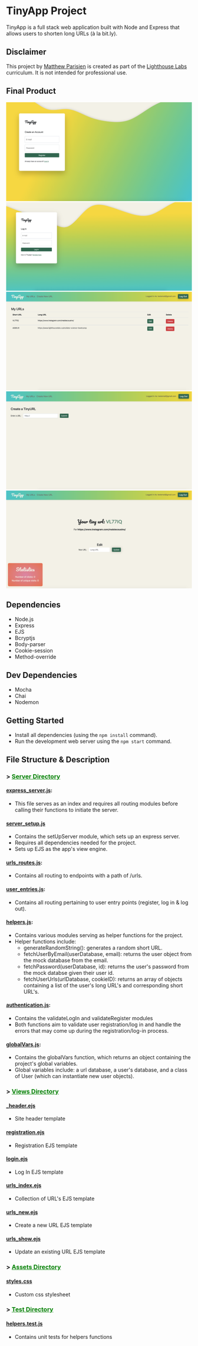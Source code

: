 # TinyApp Project

TinyApp is a full stack web application built with Node and Express that allows users to shorten long URLs (à la bit.ly).

## Disclaimer

This project by [Matthew Parisien](https://github.com/mattparisien) is created as part of the [Lighthouse Labs](https://github.com/lighthouse-labs) curriculum. It is not intended for professional use.

## Final Product

!["Registration Page"](https://github.com/mattparisien/tinyapp/blob/main/docs/registration.png?raw=true)
!["Log in page"](https://github.com/mattparisien/tinyapp/blob/main/docs/log-in.png?raw=true)
!["Shortened URL Collection Page"](https://github.com/mattparisien/tinyapp/blob/main/docs/urls-index.png?raw=true)
!["Create a new URL page"](https://github.com/mattparisien/tinyapp/blob/main/docs/create-new-url.png?raw=true)
!["Update your URL"](https://github.com/mattparisien/tinyapp/blob/main/docs/urls-show.png?raw=true)

## Dependencies

- Node.js
- Express
- EJS
- Bcryptjs
- Body-parser
- Cookie-session
- Method-override

## Dev Dependencies

- Mocha
- Chai
- Nodemon

## Getting Started

- Install all dependencies (using the `npm install` command).
- Run the development web server using the `npm start` command.

## File Structure & Description 

### > <span style="color: green"> <u> Server Directory </u> </span>

#### [**express_server.js**](https://github.com/mattparisien/tinyapp/blob/main/server/express_server.js): 
* This file serves as an index and requires all routing modules before calling their functions to initiate the server. 
#### [**server_setup.js**](https://github.com/mattparisien/tinyapp/blob/main/server/server_setup.js)
* Contains the setUpServer module, which sets up an express server.
* Requires all dependencies needed for the project. 
* Sets up EJS as the app's view engine.
#### [**urls_routes.js**](https://github.com/mattparisien/tinyapp/blob/main/server/urls_routes.js): 
* Contains all routing to endpoints with a path of /urls.
#### [**user_entries.js**](https://github.com/mattparisien/tinyapp/blob/main/server/user_entries.js): 
* Contains all routing pertaining to user entry points (register, log in & log out).
#### [**helpers.js**](https://github.com/mattparisien/tinyapp/blob/main/server/helpers.js):
* Contains various modules serving as helper functions for the project.
* Helper functions include:
    * generateRandomString(): generates a random short URL.
    * fetchUserByEmail(userDatabase, email): returns the user object from the mock database from the email.
    * fetchPassword(userDatabase, id): returns the user's password from the mock databse given their user id.
    * fetchUserUrls(urlDatabase, cookieID): returns an array of objects containing a list of the user's long URL's and corresponding short URL's. 
#### [**authentication.js**](https://github.com/mattparisien/tinyapp/blob/main/server/authentication.js):
* Contains the validateLogIn and validateRegister modules
* Both functions aim to validate user registration/log in and handle the errors that may come up during the registration/log-in process.
#### [**globalVars.js**](https://github.com/mattparisien/tinyapp/blob/main/server/global_vars.js):
* Contains the globalVars function, which returns an object containing the project's global variables.
* Global variables include: a url database, a user's database, and a class of User (which can instantiate new user objects).

### > <span style="color: green"> <u> Views Directory </u> </span>

#### [**_header.ejs**](https://github.com/mattparisien/tinyapp/blob/main/views/partials/_header.ejs)
* Site header template
#### [**registration.ejs**](https://github.com/mattparisien/tinyapp/blob/main/views/registration.ejs)
* Registration EJS template
#### [**login.ejs**](https://github.com/mattparisien/tinyapp/blob/main/views/login.ejs)
* Log In EJS template
#### [**urls_index.ejs**](https://github.com/mattparisien/tinyapp/blob/main/views/urls_index.ejs)
* Collection of URL's EJS template
#### [**urls_new.ejs**](https://github.com/mattparisien/tinyapp/blob/main/views/urls_new.ejs)
* Create a new URL EJS template
#### [**urls_show.ejs**](https://github.com/mattparisien/tinyapp/blob/main/views/urls_show.ejs)
* Update an existing URL EJS template

### > <span style="color: green"> <u> Assets Directory </u> </span>

#### [**styles.css**](https://github.com/mattparisien/tinyapp/blob/main/assets/styles.css)
* Custom css stylesheet

### > <span style="color: green"> <u> Test Directory </u> </span>

#### [**helpers.test.js**](https://github.com/mattparisien/tinyapp/blob/main/test/helpers.test.js)
* Contains unit tests for helpers functions
